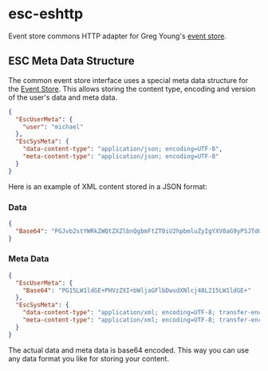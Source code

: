 # esc-eshttp
Event store commons HTTP adapter for Greg Young's [event store](https://www.geteventstore.com/).

## ESC Meta Data Structure
The common event store interface uses a special meta data structure for the [Event Store](https://geteventstore.com/).
This allows storing the content type, encoding and version of the user's data and meta data.  
```json
{
  "EscUserMeta": {
    "user": "michael"
  },
  "EscSysMeta": {
    "data-content-type": "application/json; encoding=UTF-8",
    "meta-content-type": "application/json; encoding=UTF-8"
  }
}
```
Here is an example of XML content stored in a JSON format:
### Data
```json
{
  "Base64": "PGJvb2stYWRkZWQtZXZlbnQgbmFtZT0iU2hpbmluZyIgYXV0aG9yPSJTdGVwaGVuIEtpbmciLz4="
}
```
### Meta Data
```json
{
  "EscUserMeta": {
    "Base64": "PG15LW1ldGE+PHVzZXI+bWljaGFlbDwvdXNlcj48L215LW1ldGE+"
  },
  "EscSysMeta": {
    "data-content-type": "application/xml; encoding=UTF-8; transfer-encoding=base64",
    "meta-content-type": "application/xml; encoding=UTF-8; transfer-encoding=base64"
  }
}
```
The actual data and meta data is base64 encoded. This way you can use any data format you like for storing your content.
